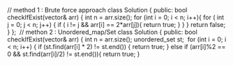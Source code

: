 // method 1 : Brute force approach
class Solution {
public:
bool checkIfExist(vector<int>& arr) {
int n = arr.size();
for (int i = 0; i < n; i++){
for ( int j = 0; j < n; j++) {
if ( i != j && arr[i] == 2*arr[j]){
return true;
}
}
}
return false;
}
};
​
// methon 2 : Unordered_map/Set
class Solution {
public:
bool checkIfExist(vector<int>& arr) {
int n = arr.size();
unordered_set<int> st;
​
for (int i = 0; i < n; i++) {
if (st.find(arr[i] * 2) != st.end()) {
return true;
} else if (arr[i]%2 == 0 && st.find(arr[i]/2) != st.end()){
return true;
}